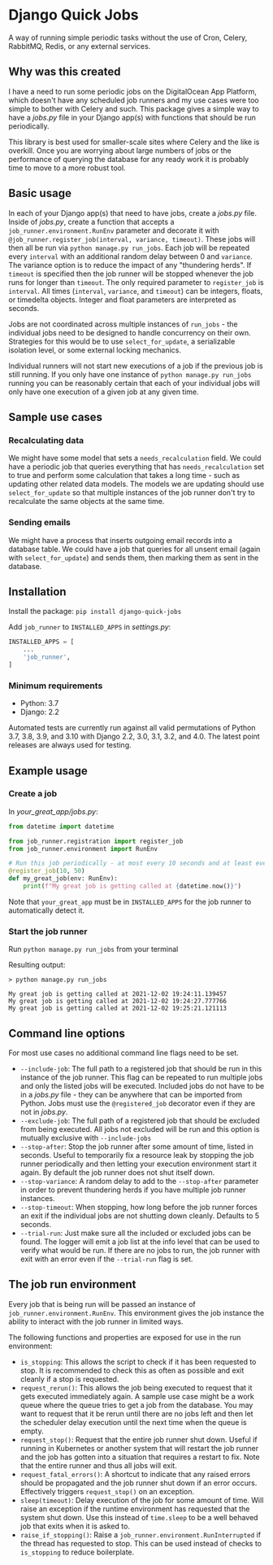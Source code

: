 # Django Quick Jobs

A way of running simple periodic tasks without the use of Cron, Celery, RabbitMQ, Redis, or any external services.

## Why was this created

I have a need to run some periodic jobs on the DigitalOcean App Platform, which doesn't have any scheduled job runners and my use cases were too simple to bother with Celery and such. This package gives a simple way to have a *jobs.py* file in your Django app(s) with functions that should be run periodically.

This library is best used for smaller-scale sites where Celery and the like is overkill. Once you are worrying about large numbers of jobs or the performance of querying the database for any ready work it is probably time to move to a more robust tool.

## Basic usage

In each of your Django app(s) that need to have jobs, create a *jobs.py* file. Inside of *jobs.py*, create a function that accepts a `job_runner.environment.RunEnv` parameter and decorate it with `@job_runner.register_job(interval, variance, timeout)`. These jobs will then all be run via `python manage.py run_jobs`. Each job will be repeated every `interval` with an additional random delay between 0 and `variance`. The variance option is to reduce the impact of any "thundering herds". If `timeout` is specified then the job runner will be stopped whenever the job runs for longer than `timeout`. The only required parameter to `register_job` is `interval`. All times (`interval`, `variance`, and `timeout`) can be integers, floats, or timedelta objects. Integer and float parameters are interpreted as seconds.

Jobs are not coordinated across multiple instances of `run_jobs` - the individual jobs need to be designed to handle concurrency on their own. Strategies for this would be to use `select_for_update`, a serializable isolation level, or some external locking mechanics.

Individual runners will not start new executions of a job if the previous job is still running. If you only have one instance of `python manage.py run_jobs` running you can be reasonably certain that each of your individual jobs will only have one execution of a given job at any given time.

## Sample use cases

### Recalculating data

We might have some model that sets a `needs_recalculation` field. We could have a periodic job that queries everything that has `needs_recalculation` set to true and perform some calculation that takes a long time - such as updating other related data models. The models we are updating should use `select_for_update` so that multiple instances of the job runner don't try to recalculate the same objects at the same time.

### Sending emails

We might have a process that inserts outgoing email records into a database table. We could have a job that queries for all unsent email (again with `select_for_update`) and sends them, then marking them as sent in the database.



## Installation

Install the package: `pip install django-quick-jobs`

Add `job_runner` to `INSTALLED_APPS` in *settings.py*:

```python
INSTALLED_APPS = [
    ...
    'job_runner',
]
```

### Minimum requirements

- Python: 3.7
- Django: 2.2

Automated tests are currently run against all valid permutations of Python 3.7, 3.8, 3.9, and 3.10 with Django 2.2, 3.0, 3.1, 3.2, and 4.0. The latest point releases are always used for testing.

## Example usage

### Create a job

In *your_great_app/jobs.py*:

```python
from datetime import datetime

from job_runner.registration import register_job
from job_runner.environment import RunEnv

# Run this job periodically - at most every 10 seconds and at least every 60 seconds
@register_job(10, 50)
def my_great_job(env: RunEnv):
    print(f"My great job is getting called at {datetime.now()}")
```

Note that `your_great_app` must be in `INSTALLED_APPS` for the job runner to automatically detect it.

### Start the job runner

Run `python manage.py run_jobs` from your terminal

Resulting output:
```text
> python manage.py run_jobs

My great job is getting called at 2021-12-02 19:24:11.139457
My great job is getting called at 2021-12-02 19:24:27.777766
My great job is getting called at 2021-12-02 19:25:21.121113
```

## Command line options

For most use cases no additional command line flags need to be set.

- `--include-job`: The full path to a registered job that should be run in this instance of the job runner. This flag can be repeated to run multiple jobs and only the listed jobs will be executed. Included jobs do not have to be in a *jobs.py* file - they can be anywhere that can be imported from Python. Jobs must use the `@registered_job` decorator even if they are not in *jobs.py*.
- `--exclude-job`: The full path of a registered job that should be excluded from being executed. All jobs not excluded will be run and this option is mutually exclusive with `--include-jobs`
- `--stop-after`: Stop the job runner after some amount of time, listed in seconds. Useful to temporarily fix a resource leak by stopping the job runner periodically and then letting your execution environment start it again. By default the job runner does not shut itself down.
- `--stop-variance`: A random delay to add to the `--stop-after` parameter in order to prevent thundering herds if you have multiple job runner instances.
- `--stop-timeout`: When stopping, how long before the job runner forces an exit if the individual jobs are not shutting down cleanly. Defaults to 5 seconds.
- `--trial-run`: Just make sure all the included or excluded jobs can be found. The logger will emit a job list at the info level that can be used to verify what would be run. If there are no jobs to run, the job runner with exit with an error even if the `--trial-run` flag is set.

## The job run environment

Every job that is being run will be passed an instance of `job_runner.environment.RunEnv`. This environment gives the job instance the ability to interact with the job runner in limited ways.

The following functions and properties are exposed for use in the run environment:

- `is_stopping`: This allows the script to check if it has been requested to stop. It is recommended to check this as often as possible and exit cleanly if a stop is requested.
- `request_rerun()`: This allows the job being executed to request that it gets executed immediately again. A sample use case might be a work queue where the queue tries to get a job from the database. You may want to request that it be rerun until there are no jobs left and then let the scheduler delay execution until the next time when the queue is empty.
- `request_stop()`: Request that the entire job runner shut down. Useful if running in Kubernetes or another system that will restart the job runner and the job has gotten into a situation that requires a restart to fix. Note that the entire runner and thus all jobs will exit.
- `request_fatal_errors()`: A shortcut to indicate that any raised errors should be propagated and the job runner shut down if an error occurs. Effectively triggers `request_stop()` on an exception.
- `sleep(timeout)`: Delay execution of the job for some amount of time. Will raise an exception if the runtime environment has requested that the system shut down. Use this instead of `time.sleep` to be a well behaved job that exits when it is asked to.
- `raise_if_stopping()`: Raise a `job_runner.environment.RunInterrupted` if the thread has requested to stop. This can be used instead of checks to `is_stopping` to reduce boilerplate.
